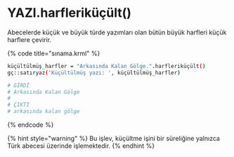 # YAZI.harfleriküçült\(\)

Abecelerde küçük ve büyük türde yazımları olan bütün büyük harfleri küçük harflere çevirir.

{% code title="sınama.krml" %}
```bash
küçültülmüş_harfler = "Arkasında Kalan Gölge.".harfleriküçült()
gç::satıryaz('Küçültülmüş yazı: ', küçültülmüş_harfler)

# GİRDİ
# Arkasında Kalan Gölge
# 
# ÇIKTI
# arkasında kalan gölge
```
{% endcode %}

{% hint style="warning" %}
Bu işlev, küçültme işini bir süreliğine yalnızca Türk abecesi üzerinde işlemektedir.
{% endhint %}

